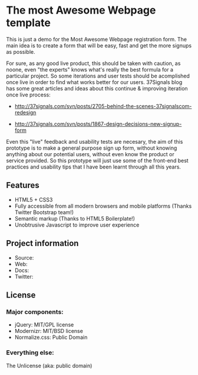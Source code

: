 # The most Awesome Webpage template

This is just a demo for the Most Awesome Webpage registration form. The main idea is to create a form that will be easy, fast and get the more signups as possible.

For sure, as any good live product, this should be taken with caution, as noone, even "the experts" knows what's really the best formula for a particular project. So some iterations and user tests should be acomplished once live in order to find what works better for our users. 37Signals blog has some great articles and ideas about this continue & improving iteration once live process:

- http://37signals.com/svn/posts/2705-behind-the-scenes-37signalscom-redesign

- http://37signals.com/svn/posts/1867-design-decisions-new-signup-form

Even this "live" feedback and usability tests are necesary, the aim of this prototype is to make a general purpose sign up form, without knowing anything about our potential users, without even know the product or service provided. So this prototype will just use some of the front-end best practices and usability tips that I have been learnt through all this years.

## Features

* HTML5 + CSS3
* Fully accessible from all modern browsers and mobile platforms (Thanks Twitter Bootstrap team!)
* Semantic markup (Thanks to HTML5 Boilerplate!)
* Unobtrusive Javascript to improve user experience


## Project information

* Source: 
* Web: 
* Docs: 
* Twitter: 


## License

### Major components:

* jQuery: MIT/GPL license
* Modernizr: MIT/BSD license
* Normalize.css: Public Domain

### Everything else:

The Unlicense (aka: public domain)
